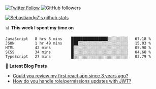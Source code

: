 <!--
[![visitors](https://visitor-badge.glitch.me/badge?page_id=sebastiandg7.sebastiandg7)](https://github.com/sebastiandg7)
-->
[![Twitter Follow](https://img.shields.io/twitter/follow/sebastiandg7?style=social&label=Follow)](https://twitter.com/sebastiandg7)
![GitHub followers](https://img.shields.io/github/followers/sebastiandg7?label=Follow&style=social)

[![Sebastiandg7's github stats](https://github-readme-stats.vercel.app/api?username=sebastiandg7)](https://github.com/anuraghazra/github-readme-stats)

📊 **This week I spent my time on**
<!--START_SECTION:waka-->
```text
JavaScript   8 hrs 8 mins    ████████████████░░░░░░░░░   67.18 % 
JSON         1 hr 49 mins    ███░░░░░░░░░░░░░░░░░░░░░░   15.03 % 
HTML         42 mins         █░░░░░░░░░░░░░░░░░░░░░░░░   05.90 % 
SCSS         34 mins         █░░░░░░░░░░░░░░░░░░░░░░░░   04.68 % 
TypeScript   27 mins         █░░░░░░░░░░░░░░░░░░░░░░░░   03.79 %
```
<!--END_SECTION:waka-->

📕 **Latest Blog Posts**
<!-- BLOG-POST-LIST:START -->
- [Could you review my first react app since 3 years ago?](https://dev.to/sebastiandg7/could-you-review-my-first-react-app-since-3-years-ago-3nbh)
- [How do you handle role/permissions updates with JWT?](https://dev.to/sebastiandg7/how-do-you-handle-role-permissions-updates-with-jwt-3778)
<!-- BLOG-POST-LIST:END -->

